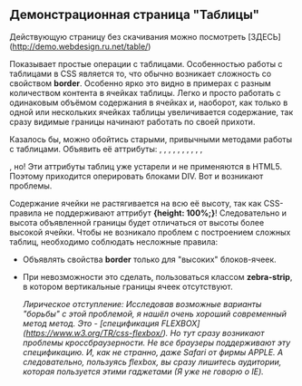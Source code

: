 Демонстрационная страница "Таблицы"
-----------------------------------

Действующую страницу без скачивания можно посмотреть [ЗДЕСЬ] (http://demo.webdesign.ru.net/table/)

Показывает простые операции с таблицами. Особенностью работы с таблицами в CSS является то, что обычно возникает сложность со свойством **border**. Особенно ярко это видно в примерах с разным количеством контента в ячейках таблицы. Легко и просто работать с одинаковым объёмом содержания в ячейках и, наоборот, как только в одной или нескольких ячейках таблицы увеличивается содержание, так сразу видимые границы начинают работать по своей прихоти.

Казалось бы, можно обойтись старыми, привычными методами работы с таблицами. Объявить её аттрибуты: <align>, <background>, <bgcolor>, <border>, <bordercolor>, <cellpadding>, <cellspacing>, <cols>, <frame>, <rules>, <summary>, но! Эти аттрибуты таблиц уже устарели и не применяются в HTML5. Поэтому приходится оперировать блоками DIV. Вот и возникают проблемы.

Содержание ячейки не растягивается на всю её высоту, так как CSS-правила не поддерживают аттрибут **{height: 100%;}**! Следовательно и высота объявленной границы будет отличаться от высоты более высокой ячейки. Чтобы не возникало проблем с построением сложных таблиц, необходимо соблюдать несложные правила:

 * Объявлять свойства **border** только для "высоких" блоков-ячеек.
 * При невозможности это сделать, пользоваться классом **zebra-strip**, в котором вертикальные границы ячеек отсутствуют.

    _Лирическое отступление:
    Исследовав возможные варианты "борьбы" с этой проблемой, я нашёл очень хороший современный метод метод. Это - [спецификация FLEXBOX] (https://www.w3.org/TR/css-flexbox/). Но тут сразу возникают проблемы кроссбраузерности. Не все браузеры поддерживают эту спецификацию. И, как не странно, даже Safari от фирмы APPLE. А следовательно, пользуясь flexbox, вы сразу лишитесь аудитории, которая пользуется этими гаджетами (Я уже не говорю о IE)._
